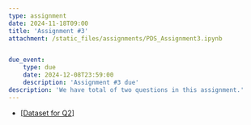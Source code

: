 ```yaml
---
type: assignment
date: 2024-11-18T09:00
title: 'Assignment #3'
attachment: /static_files/assignments/PDS_Assignment3.ipynb


due_event: 
    type: due
    date: 2024-12-08T23:59:00
    description: 'Assignment #3 due'
description: 'We have total of two questions in this assignment.'
---
```

- [[Dataset for Q2]](https://drive.google.com/file/d/1DvyriY4ehA56Bj3asAbCz_syYZvTkumW/view?usp=sharing)
